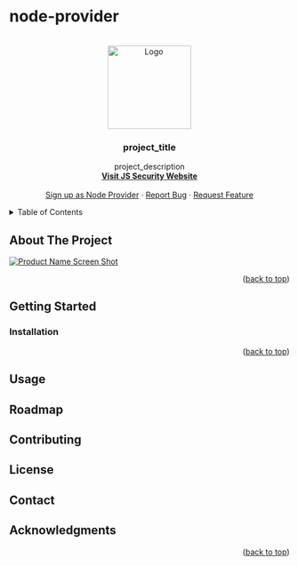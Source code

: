 # node-provider

<div id="top"></div>

<!-- PROJECT LOGO -->
<br />
<div align="center">
  <a href="https://github.com/github_username/repo_name">
    <img src="https://jssecurity.tech/wp-content/uploads/2021/08/logo_dark.svg" alt="Logo" width="150" height="150">
  </a>

<h3 align="center">project_title</h3>

  <p align="center">
    project_description
    <br />
    <a href="https://jssecurity.tech"><strong>Visit JS Security Website</strong></a>
    <br />
    <br />
    <a href="https://account.jssecurity.tech/signup/node">Sign up as Node Provider</a>
    ·
    <a href="https://github.com/JS-Security-Technologies-AB/node-provider/issues">Report Bug</a>
    ·
    <a href="https://github.com/JS-Security-Technologies-AB/node-provider/issues">Request Feature</a>
  </p>
</div>



<!-- TABLE OF CONTENTS -->
<details>
  <summary>Table of Contents</summary>
  <ol>
    <li>
      <a href="#about-the-project">About The Project</a>
    </li>
    <li>
      <a href="#getting-started">Getting Started</a>
      <ul>
        <li><a href="#installation">Installation</a></li>
      </ul>
    </li>
    <li><a href="#usage">Usage</a></li>
    <li><a href="#roadmap">Roadmap</a></li>
    <li><a href="#contributing">Contributing</a></li>
    <li><a href="#contact">Contact</a></li>
    <li><a href="#acknowledgments">Acknowledgments</a></li>
  </ol>
</details>



<!-- ABOUT THE PROJECT -->
## About The Project

[![Product Name Screen Shot][product-screenshot]](https://jssecurity.tech)


<p align="right">(<a href="#top">back to top</a>)</p>



<!-- GETTING STARTED -->
## Getting Started


### Installation


<p align="right">(<a href="#top">back to top</a>)</p>



<!-- USAGE  -->
## Usage



<!-- ROADMAP -->
## Roadmap




<!-- CONTRIBUTING -->
## Contributing




<!-- LICENSE -->
## License




<!-- CONTACT -->
## Contact




<!-- ACKNOWLEDGMENTS -->
## Acknowledgments


<p align="right">(<a href="#top">back to top</a>)</p>



<!-- Links -->

[product-screenshot]: https://jssecurity.tech/wp-content/uploads/2021/12/Node.png